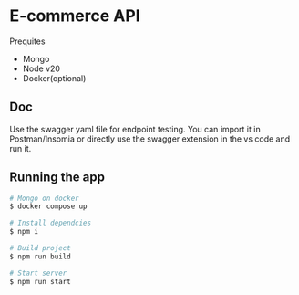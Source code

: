 # E-commerce API
Prequites 
- Mongo 
- Node v20
- Docker(optional)

## Doc
Use the swagger yaml file for endpoint testing. You can import it in Postman/Insomia or directly use the swagger extension in the vs code and run it.

## Running the app

```bash
# Mongo on docker
$ docker compose up

# Install dependcies
$ npm i

# Build project
$ npm run build

# Start server
$ npm run start
